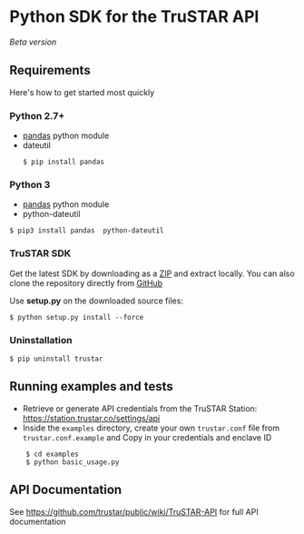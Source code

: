 # Python SDK for the TruSTAR API 
*Beta version*

## Requirements
Here's how to get started most quickly

### Python 2.7+
* [pandas](http://pandas.pydata.org/pandas-docs/stable/install.html) python module
* dateutil
  ```shell
  $ pip install pandas
  ``` 
### Python 3
* [pandas](http://pandas.pydata.org/pandas-docs/stable/install.html) python module
*  python-dateutil
  ```shell
  $ pip3 install pandas  python-dateutil
  ``` 
  
  
### TruSTAR SDK
Get the latest SDK by downloading as a [ZIP](https://github.com/trustar/trustar-python/archive/master.zip) and extract locally.  You can also clone the repository directly from [GitHub](https://github.com/trustar/trustar-python)

Use **setup.py** on the downloaded source files:

    $ python setup.py install --force
    
    
### Uninstallation
```shell
$ pip uninstall trustar
```

## Running examples and tests
- Retrieve or generate API credentials from the TruSTAR Station: https://station.trustar.co/settings/api
- Inside the `examples` directory, create your own `trustar.conf` file from `trustar.conf.example` and Copy in your credentials and enclave ID 

```shell
    $ cd examples
    $ python basic_usage.py
```
## API Documentation

See https://github.com/trustar/public/wiki/TruSTAR-API for full API documentation
